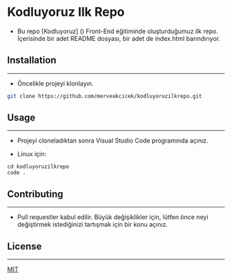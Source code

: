 # Kodluyoruz Ilk Repo

- Bu repo [Kodluyoruz] () Front-End eğitiminde oluşturduğumuz ilk repo. İçerisinde bir adet README dosyası, bir adet de index.html barındırıyor.

## Installation

---

- Öncelikle projeyi klonlayın.

```bash
git clone https://github.com/merveakcicek/kodluyoruzilkrepo.git
```

## Usage

---

- Projeyi cloneladıktan sonra Visual Studio Code programında açınız.

- Linux için:

```linux
cd kodluyoruzilkrepo
code .
```

## Contributing

---

- Pull requestler kabul edilir. Büyük değişiklikler için, lütfen önce neyi değiştirmek istediğinizi tartışmak için bir konu açınız.

## License

---

[MIT](https://choosealicense.com/licenses/mit/)
